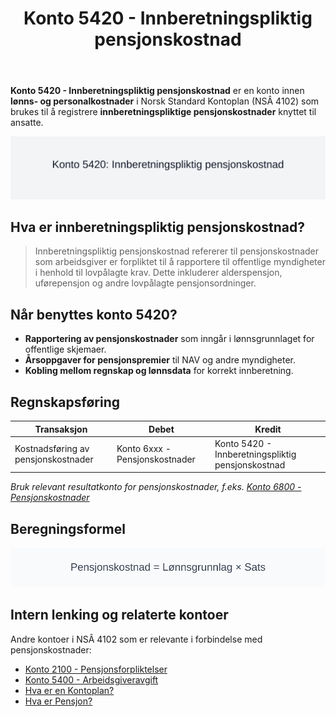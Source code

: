﻿---
title: "Konto 5420 - Innberetningspliktig pensjonskostnad"
meta_title: "5420-innberetningspliktig-pensjonskostnad"
meta_description: '**Konto 5420 - Innberetningspliktig pensjonskostnad** er en konto innen **lønns- og personalkostnader** i Norsk Standard Kontoplan (NSÂ 4102) som brukes til å...'
slug: 5420-innberetningspliktig-pensjonskostnad
type: blog
layout: pages/single
---

**Konto 5420 - Innberetningspliktig pensjonskostnad** er en konto innen **lønns- og personalkostnader** i Norsk Standard Kontoplan (NSÂ 4102) som brukes til å registrere **innberetningspliktige pensjonskostnader** knyttet til ansatte.

![Illustrasjon av konto 5420 innberetningspliktig pensjonskostnad](5420-innberetningspliktig-pensjonskostnad-image.svg)

## Hva er innberetningspliktig pensjonskostnad?

> Innberetningspliktig pensjonskostnad refererer til pensjonskostnader som arbeidsgiver er forpliktet til å rapportere til offentlige myndigheter i henhold til lovpålagte krav. Dette inkluderer alderspensjon, uførepensjon og andre lovpålagte pensjonsordninger.

## Når benyttes konto 5420?

* **Rapportering av pensjonskostnader** som inngår i lønnsgrunnlaget for offentlige skjemaer.
* **Årsoppgaver for pensjonspremier** til NAV og andre myndigheter.
* **Kobling mellom regnskap og lønnsdata** for korrekt innberetning.

## Regnskapsføring

| Transaksjon                         | Debet                          | Kredit                                              |
|-------------------------------------|--------------------------------|-----------------------------------------------------|
| Kostnadsføring av pensjonskostnader | Konto 6xxx - Pensjonskostnader | Konto 5420 - Innberetningspliktig pensjonskostnad   |

_*Bruk relevant resultatkonto for pensjonskostnader, f.eks. [Konto 6800 - Pensjonskostnader](/blogs/kontoplan/6800-pensjonskostnader "Konto 6800 - Pensjonskostnader: Pensjonskostnader i Norsk Kontoplan")*_ 

## Beregningsformel

![Formel for beregning av innberetningspliktig pensjonskostnad](5420-formel-innberetningspliktig-pensjonskostnad.svg)

## Intern lenking og relaterte kontoer

Andre kontoer i NSÂ 4102 som er relevante i forbindelse med pensjonskostnader:

* [Konto 2100 - Pensjonsforpliktelser](/blogs/kontoplan/2100-pensjonsforpliktelser "Konto 2100 - Pensjonsforpliktelser")
* [Konto 5400 - Arbeidsgiveravgift](/blogs/kontoplan/5400-arbeidsgiveravgift "Konto 5400 - Arbeidsgiveravgift")
* [Hva er en Kontoplan?](/blogs/regnskap/hva-er-kontoplan "Hva er en Kontoplan? Komplett Guide til Kontoplaner i Norsk Regnskap")
* [Hva er Pensjon?](/blogs/regnskap/hva-er-pensjon "Hva er Pensjon? Komplett Guide til Norsk Pensjonssystem")







